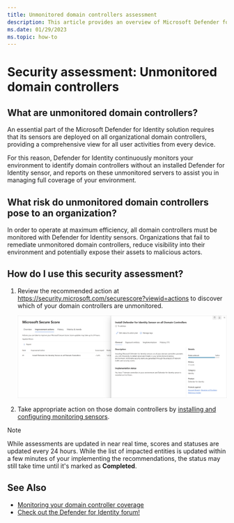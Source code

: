 ```yaml
---
title: Unmonitored domain controllers assessment
description: This article provides an overview of Microsoft Defender for Identity's unmonitored domain controllers identity security posture assessment report.
ms.date: 01/29/2023
ms.topic: how-to
---
```


# Security assessment: Unmonitored domain controllers

## What are unmonitored domain controllers?

An essential part of the Microsoft Defender for Identity solution requires that its sensors are deployed on all organizational domain controllers, providing a comprehensive view for all user activities from every device.

For this reason, Defender for Identity continuously monitors your environment to identify domain controllers without an installed Defender for Identity sensor, and reports on these unmonitored servers to assist you in managing full coverage of your environment.

## What risk do unmonitored domain controllers pose to an organization?

In order to operate at maximum efficiency, all domain controllers must be monitored with Defender for Identity sensors. Organizations that fail to remediate unmonitored domain controllers, reduce visibility into their environment and potentially expose their assets to malicious actors.

## How do I use this security assessment?

1. Review the recommended action at <https://security.microsoft.com/securescore?viewid=actions> to discover which of your domain controllers are unmonitored.

    ![Install Defender for Identity Sensor on all Domain Controllers.](media/cas-isp-unmonitored-domain-controller-1.png)
1. Take appropriate action on those domain controllers by [installing and configuring monitoring sensors](/defender-for-identity/sensor-settings#domain-controller-status).

> [!NOTE]
> While assessments are updated in near real time, scores and statuses are updated every 24 hours.  While the list of impacted entities is updated within a few minutes of your implementing the recommendations, the status may still take time until it's marked as **Completed**.
> 

## See Also

- [Monitoring your domain controller coverage](/defender-for-identity/sensor-settings)
- [Check out the Defender for Identity forum!](<https://aka.ms/MDIcommunity>)
